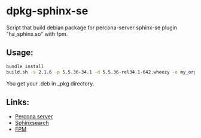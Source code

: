 dpkg-sphinx-se
==============

Script that build debian package for percona-server sphinx-se plugin "ha_sphinx.so" with fpm.

## Usage:
```bash
bundle install
build.sh -s 2.1.6 -p 5.5.36-34.1 -d 5.5.36-rel34.1-642.wheezy -o my_org
```

You get your .deb in _pkg directory.


## Links:
* [Percona server](http://www.percona.com/)
* [Sphinxsearch](http://sphinxsearch.com/)
* [FPM](https://github.com/jordansissel/fpm)

